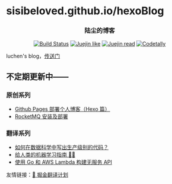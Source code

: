 # sisibeloved.github.io/hexoBlog

<h3 align="center">陆尘的博客</h3>

<p align="center">
   <a href=""><img id="build-status" src="https://travis-ci.org/sisibeloved/hexoBlog.svg?branch=blog-src" alt="Build Status"></a>
   <a href=""><img id="like" src="https://img.shields.io/badge/掘金-113喜欢-blue.svg" alt="Juejin like"></a>
   <a href=""><img id="read" src="https://img.shields.io/badge/掘金-4.4k阅读-blue.svg" alt="Juejin read"></a>
    <a href=""><img id="codetally" src="https://img.shields.io/codetally/triggerman722/colorstrap.svg" alt="Codetally"></a>
</p>

luchen's blog，[传送门](https://sisibeloved.github.io/hexoBlog)

## 不定期更新中——

### 原创系列

- [Github Pages 部署个人博客（Hexo 篇）](https://sisibeloved.github.io/hexoBlog/2018/04/12/Github-Pages%E9%83%A8%E7%BD%B2%E4%B8%AA%E4%BA%BA%E5%8D%9A%E5%AE%A2-Hexo%E7%AF%87/)
- [RocketMQ 安装及部署](https://sisibeloved.github.io/hexoBlog/2018/03/20/RocketMQ%E5%AE%89%E8%A3%85%E5%8F%8A%E9%83%A8%E7%BD%B2/)

### 翻译系列

- [如何在数据科学中写出生产级别的代码？](https://sisibeloved.github.io/hexoBlog/2018/08/20/%E5%A6%82%E4%BD%95%E5%9C%A8%E6%95%B0%E6%8D%AE%E7%A7%91%E5%AD%A6%E4%B8%AD%E5%86%99%E5%87%BA%E7%94%9F%E4%BA%A7%E7%BA%A7%E5%88%AB%E7%9A%84%E4%BB%A3%E7%A0%81/)
- [给人类的机器学习指南 🤖👶](https://sisibeloved.github.io/hexoBlog/2018/06/03/%E7%BB%99%E4%BA%BA%E7%B1%BB%E7%9A%84%E6%9C%BA%E5%99%A8%E5%AD%A6%E4%B9%A0%E6%8C%87%E5%8D%97%F0%9F%A4%96%F0%9F%91%B6/)
- [使用 Go 和 AWS Lambda 构建无服务 API](https://sisibeloved.github.io/hexoBlog/2018/05/10/%E4%BD%BF%E7%94%A8%20Go%20%E5%92%8C%20AWS%20Lambda%20%E6%9E%84%E5%BB%BA%E6%97%A0%E6%9C%8D%E5%8A%A1%20API/)

友情链接：[🥇 掘金翻译计划](https://github.com/xitu/gold-miner)
